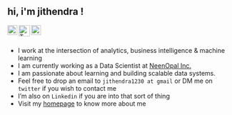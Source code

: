 ## hi, i'm jithendra !

<a href="https://jithendrabsy.github.io/">
<img align="left" alt="Homepage" width="22px" <img src="https://img.icons8.com/ios/50/000000/domain.png"/>
</a>
<a href="https://twitter.com/jithendrabsy">
  <img align="left" alt="Twitter" width="25px" src="https://cdn.jsdelivr.net/npm/simple-icons@v3/icons/twitter.svg" />
</a>
<a href="https://www.linkedin.com/in/jithendrabsy/">
  <img align="left" alt="LinkdeIn" width="22px" src="https://cdn.jsdelivr.net/npm/simple-icons@v3/icons/linkedin.svg" />
</a>

<br />
<br />

- I work at the intersection of analytics, business intelligence & machine learning
- I am currently working as a Data Scientist at [NeenOpal Inc.](https://www.neenopal.com/)
- I am passionate about learning and building scalable data systems.
- Feel free to drop an email to `jithendra1230 at gmail` or DM me on `twitter` if you wish to contact me
- I’m also on `Linkedin` if you are into that sort of thing
- Visit my [homepage](https://jithendrabsy.github.io/) to know more about me
